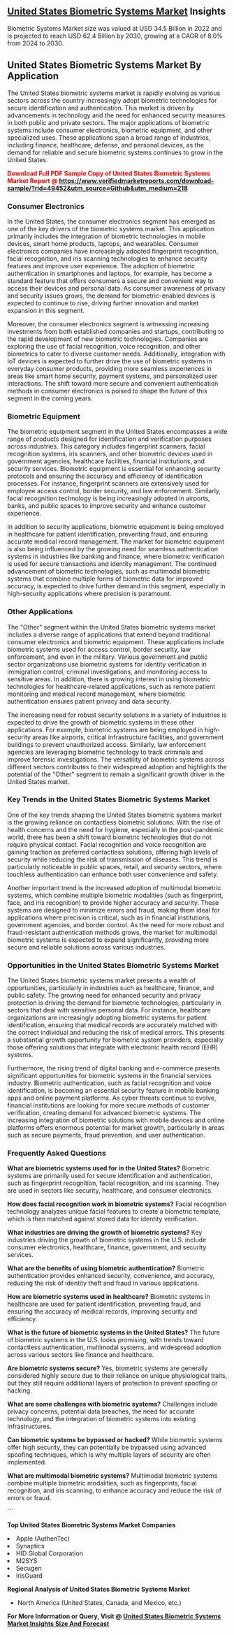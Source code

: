<h2><a href="https://www.verifiedmarketreports.com/download-sample/?rid=49452&amp;utm_source=Github&amp;utm_medium=218" target="_blank">United States Biometric Systems Market</a> Insights</h2><p>Biometric Systems Market size was valued at USD 34.5 Billion in 2022 and is projected to reach USD 62.4 Billion by 2030, growing at a CAGR of 8.0% from 2024 to 2030.</p><p> <h2>United States Biometric Systems Market By Application</h2> <p>The United States biometric systems market is rapidly evolving as various sectors across the country increasingly adopt biometric technologies for secure identification and authentication. This market is driven by advancements in technology and the need for enhanced security measures in both public and private sectors. The major applications of biometric systems include consumer electronics, biometric equipment, and other specialized uses. These applications span a broad range of industries, including finance, healthcare, defense, and personal devices, as the demand for reliable and secure biometric systems continues to grow in the United States. <strong><p><span class=""><span style="color: #ff0000;"><strong>Download Full PDF Sample Copy of United States Biometric Systems Market Report</strong> @ </span><a href="https://www.verifiedmarketreports.com/download-sample/?rid=49452&amp;utm_source=Github&amp;utm_medium=218" target="_blank">https://www.verifiedmarketreports.com/download-sample/?rid=49452&amp;utm_source=Github&amp;utm_medium=218</a></span></p></strong></p> <h3>Consumer Electronics</h3> <p>In the United States, the consumer electronics segment has emerged as one of the key drivers of the biometric systems market. This application primarily includes the integration of biometric technologies in mobile devices, smart home products, laptops, and wearables. Consumer electronics companies have increasingly adopted fingerprint recognition, facial recognition, and iris scanning technologies to enhance security features and improve user experience. The adoption of biometric authentication in smartphones and laptops, for example, has become a standard feature that offers consumers a secure and convenient way to access their devices and personal data. As consumer awareness of privacy and security issues grows, the demand for biometric-enabled devices is expected to continue to rise, driving further innovation and market expansion in this segment.</p> <p>Moreover, the consumer electronics segment is witnessing increasing investments from both established companies and startups, contributing to the rapid development of new biometric technologies. Companies are exploring the use of facial recognition, voice recognition, and other biometrics to cater to diverse customer needs. Additionally, integration with IoT devices is expected to further drive the use of biometric systems in everyday consumer products, providing more seamless experiences in areas like smart home security, payment systems, and personalized user interactions. The shift toward more secure and convenient authentication methods in consumer electronics is poised to shape the future of this segment in the coming years.</p> <h3>Biometric Equipment</h3> <p>The biometric equipment segment in the United States encompasses a wide range of products designed for identification and verification purposes across industries. This category includes fingerprint scanners, facial recognition systems, iris scanners, and other biometric devices used in government agencies, healthcare facilities, financial institutions, and security services. Biometric equipment is essential for enhancing security protocols and ensuring the accuracy and efficiency of identification processes. For instance, fingerprint scanners are extensively used for employee access control, border security, and law enforcement. Similarly, facial recognition technology is being increasingly adopted in airports, banks, and public spaces to improve security and enhance customer experience.</p> <p>In addition to security applications, biometric equipment is being employed in healthcare for patient identification, preventing fraud, and ensuring accurate medical record management. The market for biometric equipment is also being influenced by the growing need for seamless authentication systems in industries like banking and finance, where biometric verification is used for secure transactions and identity management. The continued advancement of biometric technologies, such as multimodal biometric systems that combine multiple forms of biometric data for improved accuracy, is expected to drive further demand in this segment, especially in high-security applications where precision is paramount.</p> <h3>Other Applications</h3> <p>The "Other" segment within the United States biometric systems market includes a diverse range of applications that extend beyond traditional consumer electronics and biometric equipment. These applications include biometric systems used for access control, border security, law enforcement, and even in the military. Various government and public sector organizations use biometric systems for identity verification in immigration control, criminal investigations, and monitoring access to sensitive areas. In addition, there is growing interest in using biometric technologies for healthcare-related applications, such as remote patient monitoring and medical record management, where biometric authentication ensures patient privacy and data security.</p> <p>The increasing need for robust security solutions in a variety of industries is expected to drive the growth of biometric systems in these other applications. For example, biometric systems are being employed in high-security areas like airports, critical infrastructure facilities, and government buildings to prevent unauthorized access. Similarly, law enforcement agencies are leveraging biometric technology to track criminals and improve forensic investigations. The versatility of biometric systems across different sectors contributes to their widespread adoption and highlights the potential of the "Other" segment to remain a significant growth driver in the United States market.</p> <h3>Key Trends in the United States Biometric Systems Market</h3> <p>One of the key trends shaping the United States biometric systems market is the growing reliance on contactless biometric solutions. With the rise of health concerns and the need for hygiene, especially in the post-pandemic world, there has been a shift toward biometric technologies that do not require physical contact. Facial recognition and voice recognition are gaining traction as preferred contactless solutions, offering high levels of security while reducing the risk of transmission of diseases. This trend is particularly noticeable in public spaces, retail, and security sectors, where touchless authentication can enhance both user convenience and safety.</p> <p>Another important trend is the increased adoption of multimodal biometric systems, which combine multiple biometric modalities (such as fingerprint, face, and iris recognition) to provide higher accuracy and security. These systems are designed to minimize errors and fraud, making them ideal for applications where precision is critical, such as in financial institutions, government agencies, and border control. As the need for more robust and fraud-resistant authentication methods grows, the market for multimodal biometric systems is expected to expand significantly, providing more secure and reliable solutions across various industries.</p> <h3>Opportunities in the United States Biometric Systems Market</h3> <p>The United States biometric systems market presents a wealth of opportunities, particularly in industries such as healthcare, finance, and public safety. The growing need for enhanced security and privacy protection is driving the demand for biometric technologies, particularly in sectors that deal with sensitive personal data. For instance, healthcare organizations are increasingly adopting biometric systems for patient identification, ensuring that medical records are accurately matched with the correct individual and reducing the risk of medical errors. This presents a substantial growth opportunity for biometric system providers, especially those offering solutions that integrate with electronic health record (EHR) systems.</p> <p>Furthermore, the rising trend of digital banking and e-commerce presents significant opportunities for biometric systems in the financial services industry. Biometric authentication, such as facial recognition and voice identification, is becoming an essential security feature in mobile banking apps and online payment platforms. As cyber threats continue to evolve, financial institutions are looking for more secure methods of customer verification, creating demand for advanced biometric systems. The increasing integration of biometric solutions with mobile devices and online platforms offers enormous potential for market growth, particularly in areas such as secure payments, fraud prevention, and user authentication.</p> <h3>Frequently Asked Questions</h3> <p><strong>What are biometric systems used for in the United States?</strong> Biometric systems are primarily used for secure identification and authentication, such as fingerprint recognition, facial recognition, and iris scanning. They are used in sectors like security, healthcare, and consumer electronics.</p> <p><strong>How does facial recognition work in biometric systems?</strong> Facial recognition technology analyzes unique facial features to create a biometric template, which is then matched against stored data for identity verification.</p> <p><strong>What industries are driving the growth of biometric systems?</strong> Key industries driving the growth of biometric systems in the U.S. include consumer electronics, healthcare, finance, government, and security services.</p> <p><strong>What are the benefits of using biometric authentication?</strong> Biometric authentication provides enhanced security, convenience, and accuracy, reducing the risk of identity theft and fraud in various applications.</p> <p><strong>How are biometric systems used in healthcare?</strong> Biometric systems in healthcare are used for patient identification, preventing fraud, and ensuring the accuracy of medical records, improving security and efficiency.</p> <p><strong>What is the future of biometric systems in the United States?</strong> The future of biometric systems in the U.S. looks promising, with trends toward contactless authentication, multimodal systems, and widespread adoption across various sectors like finance and healthcare.</p> <p><strong>Are biometric systems secure?</strong> Yes, biometric systems are generally considered highly secure due to their reliance on unique physiological traits, but they still require additional layers of protection to prevent spoofing or hacking.</p> <p><strong>What are some challenges with biometric systems?</strong> Challenges include privacy concerns, potential data breaches, the need for accurate technology, and the integration of biometric systems into existing infrastructures.</p> <p><strong>Can biometric systems be bypassed or hacked?</strong> While biometric systems offer high security, they can potentially be bypassed using advanced spoofing techniques, which is why multiple layers of security are often implemented.</p> <p><strong>What are multimodal biometric systems?</strong> Multimodal biometric systems combine multiple biometric modalities, such as fingerprints, facial recognition, and iris scanning, to enhance accuracy and reduce the risk of errors or fraud.</p> ```</p><p><strong>Top United States Biometric Systems Market Companies</strong></p><div data-test-id=""><p><li>Apple (AuthenTec)</li><li> Synaptics</li><li> HID Global Corporation</li><li> M2SYS</li><li> Secugen</li><li> IrisGuard</li></p><div><strong>Regional Analysis of&nbsp;United States Biometric Systems Market</strong></div><ul><li dir="ltr"><p dir="ltr">North America&nbsp;(United States, Canada, and Mexico, etc.)</p></li></ul><p><strong>For More Information or Query, Visit @&nbsp;</strong><strong><a href="https://www.verifiedmarketreports.com/product/global-biometric-systems-market-2019-by-manufacturers-regions-type-and-application-forecast-to-2024/?utm_source=Github&amp;utm_medium=218" target="_blank">United States Biometric Systems Market Insights Size And Forecast</a></strong></p></div>
